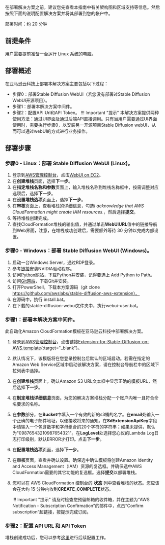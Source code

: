 在部署解决方案之前，建议您先查看本指南中有关架构图和区域支持等信息。然后按照下面的说明配置解决方案并将其部署到您的帐户中。

部署时间：约 20 分钟

## 前提条件
<!-- 用户需提前部署好本地的[Stable Diffusion WebUI](https://github.com/AUTOMATIC1111/stable-diffusion-webui)。 -->
用户需要提前准备一台运行 Linux 系统的电脑。

## 部署概述
在亚马逊云科技上部署本解决方案主要包括以下过程：

- 步骤0：部署Stable Diffusion WebUI（若您没有部署过Stable Diffusion WebUI开源项目）。
- 步骤1：部署本解决方案中间件。
- 步骤2：配置API Url和API Token。
!!! Important "提示" 
    本解决方案提供两种使用方法：通过UI界面及通过后端API直接调用。只有当用户需要通过UI界面使用时，需要执行步骤0，以安装另一开源项目Stable Diffusion webUI，从而可以通过webUI的方式进行业务操作。



## 部署步骤

### 步骤0 - Linux：部署 Stable Diffusion WebUI (Linux)。

1. 登录到[AWS管理控制台](https://console.aws.amazon.com/)，点击[WebUI on EC2](https://console.aws.amazon.com/cloudformation/home?#/stacks/create/template?stackName=stable-diffusion-aws&templateURL=https://aws-gcr-solutions.s3.amazonaws.com/extension-for-stable-diffusion-on-aws/sd.yaml)。
2. 在**创建堆栈**页面，选择**下一步**。
3. 在**指定堆栈名称和参数**页面上，输入堆栈名称到堆栈名称框中，按需调整对应选项后，选择**下一步**。
4. 在**设置堆栈选项**页面上，选择**下一步**。
5. 在**审核**页面上，查看堆栈的详细信息，勾选*I acknowledge that AWS CloudFormation might create IAM resources.*，然后选择**提交**。
6. 等待堆栈创建完成。
7. 查找CloudFormation堆栈的输出值，并通过单击**WebUIURL**值中的链接导航到Web界面，注意，在堆栈成功创建后，需要额外等待 30 分钟以完成内部设置。

### 步骤0 - Windows：部署 Stable Diffusion WebUI (Windows)。
1. 启动一台Windows Server，通过RDP登录。
2. 参考[链接](https://docs.aws.amazon.com/zh_cn/AWSEC2/latest/WindowsGuide/install-nvidia-driver.html)安装NVIDIA驱动程序。
3. 访问[Python网站](https://www.python.org/downloads/release/python-3106/)，下载Python并安装，记得要选上 Add Python to Path。
4. 访问[Git网站](https://git-scm.com/download/win)，下载Git并安装。
5. 打开PowerShell，下载本方案源码（git clone https://github.com/awslabs/stable-diffusion-aws-extension）。
6. 在源码中，执行 install.bat。
7. 在下载的stable-diffusion-webui文件夹中，执行webui-user.bat。


### 步骤1：部署本解决方案中间件。

此自动化Amazon CloudFormation模板在亚马逊云科技中部署解决方案。

1. 登录到[AWS管理控制台](https://console.aws.amazon.com/)，点击链接[Extension-for-Stable-Diffusion-on-AWS.template](https://console.aws.amazon.com/cloudformation/home?#/stacks/create/template?stackName=stable-diffusion-aws&templateURL=https://aws-gcr-solutions.s3.amazonaws.com/stable-diffusion-aws-extension-github-mainline/latest/custom-domain/Extension-for-Stable-Diffusion-on-AWS.template.json){:target="_blank"}。
2. 默认情况下，该模版将在您登录控制台后默认的区域启动。若需在指定的Amazon Web Service区域中启动该解决方案，请在控制台导航栏中的区域下拉列表中选择。
3. 在**创建堆栈**页面上，确认Amazon S3 URL文本框中显示正确的模板URL，然后选择**下一步**。
4. 在**制定堆栈详细信息**页面，为您的解决方案堆栈分配一个账户内唯一且符合命名要求的名称。
5. 在**参数**部分，在**Bucket**中填入一个有效的新的s3桶的名字。在**email**处输入一个正确的电子邮件地址，以便接收将来的通知。在**SdExtensionApiKey**字段中请输入一个包含数字和字母组合的20个字符的字符串；如果未提供，默认为"09876543210987654321"。在**LogLevel**处选择您心仪的Lambda Log日志打印级别，默认ERROR才打印。点击**下一步**。
6. 在**配置堆栈选项**页面，选择**下一步**。
7. 在**审核**页面，查看并确认设置。确保选中确认模板将创建Amazon Identity and Access Management（IAM）资源的复选框。并确保选中AWS CloudFormation需要的其它功能的复选框。选择**提交**以部署堆栈。
8. 您可以在 AWS CloudFormation 控制台的 **状态** 列中查看堆栈的状态。您应该会在大约 15 分钟内收到**CREATE_COMPLETE**状态。

    !!! Important "提示" 
        请及时检查您预留邮箱的收件箱，并在主题为“AWS Notification - Subscription Confirmation”的邮件中，点击“Confirm subscription”超链接，按提示完成订阅。




### 步骤2：配置 API URL 和 API Token
堆栈创建成功后，您可以参考[这里](../user-guide/webUI/multi-user.md)进行后续配置工作。


<!-- 1. 访问[AWS CloudFormation控制台](https://console.aws.amazon.com/cloudformation/)。

2. 从堆栈列表中选择方案的根堆栈，而不是嵌套堆栈。列表中嵌套堆栈的名称旁边会显示嵌套（NESTED）。

3. 打开输出（Outputs）标签页，找到**APIGatewayUrl**和**ApiGatewayUrlToken**对应的数值，并复制。

4. 打开Stable Diffusion WebUI中的**Amazon SageMaker**标签页，在**API URL**文本框粘贴步骤3得到的URL。在**API Token**输入步骤3得到的token。

5. 点击**Test Connection & Update Setting**更新配置文件，这样下次就能得到对应的信息 -->


<!-- ## 后续操作
堆栈创建成功后，您可以在AWS CloudFormation的输出（Outputs）标签页中查询相关信息。 -->
